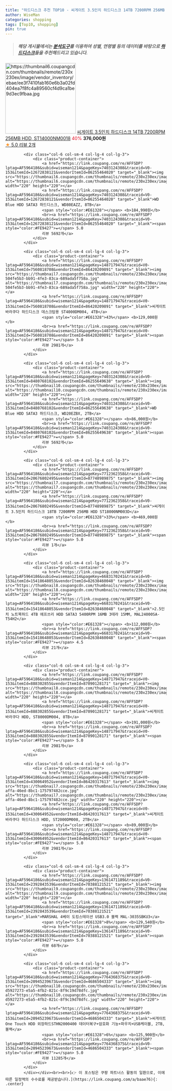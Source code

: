 ```yaml
---
title: "하드디스크 추천 TOP10 - 씨게이트 3.5인치 하드디스크 14TB 7200RPM 256MB HDD, ST14000NM0018"
author: WiseMan
categories: shopping
tags: [Top10, shopping]
pin: true
---
```


> ##### 해당 게시물에서는 [**분석도구**](https://itemscout.io/)를 이용하여 **성별**, **연령별** 등의 데이터를 바탕으로 [**하드디스크**](https://link.coupang.com/a/baae76)들을 추천해드리고 있습니다.
<div class="container"><div class="row">
            <div class="col-6 col-sm-4 col-lg-4 col-lg-3">
                <div class="product-container">
                    <a href="https://link.coupang.com/re/AFFSDP?lptag=AF5964186&subid=wiseman1214&pageKey=1514456210&traceid=V0-153&itemId=2599528376&vendorItemId=70590742888" target="_blank"><img src="https://thumbnail6.coupangcdn.com/thumbnails/remote/230x230ex/image/vendor_inventory/ebae/ee3f7410fab160e6b3a02fd404ea7f8fc4a89560cf4d9ca1be9d3ec9fbaa.jpg" alt="https://thumbnail6.coupangcdn.com/thumbnails/remote/230x230ex/image/vendor_inventory/ebae/ee3f7410fab160e6b3a02fd404ea7f8fc4a89560cf4d9ca1be9d3ec9fbaa.jpg" width="220" height="220"></a>
                    <a href="https://link.coupang.com/re/AFFSDP?lptag=AF5964186&subid=wiseman1214&pageKey=1514456210&traceid=V0-153&itemId=2599528376&vendorItemId=70590742888" target="_blank">씨게이트 3.5인치 하드디스크 14TB 7200RPM 256MB HDD, ST14000NM0018</a>
                    <span style="color:#E61328">40%</span> <b>376,000원</b>
                    <br><a href="https://link.coupang.com/re/AFFSDP?lptag=AF5964186&subid=wiseman1214&pageKey=1514456210&traceid=V0-153&itemId=2599528376&vendorItemId=70590742888" target="_blank"><span style="color:#FE9427">★</span> 5.0
                    리뷰 2개</a>
                </div>
            </div>
            
            <div class="col-6 col-sm-4 col-lg-4 col-lg-3">
                <div class="product-container">
                    <a href="https://link.coupang.com/re/AFFSDP?lptag=AF5964186&subid=wiseman1214&pageKey=7403124308&traceid=V0-153&itemId=12672838121&vendorItemId=86255464020" target="_blank"><img src="https://thumbnail6.coupangcdn.com/thumbnails/remote/230x230ex/image/vendor_inventory/dea1/05f4c1f48b00d2fca7511102ee77ccc89642f5a4fe468f2916bad6746b6a.jpg" alt="https://thumbnail6.coupangcdn.com/thumbnails/remote/230x230ex/image/vendor_inventory/dea1/05f4c1f48b00d2fca7511102ee77ccc89642f5a4fe468f2916bad6746b6a.jpg" width="220" height="220"></a>
                    <a href="https://link.coupang.com/re/AFFSDP?lptag=AF5964186&subid=wiseman1214&pageKey=7403124308&traceid=V0-153&itemId=12672838121&vendorItemId=86255464020" target="_blank">WD Blue HDD SATA3 하드디스크, WD80EAZZ, 8TB</a>
                    <span style="color:#E61328"></span> <b>184,990원</b>
                    <br><a href="https://link.coupang.com/re/AFFSDP?lptag=AF5964186&subid=wiseman1214&pageKey=7403124308&traceid=V0-153&itemId=12672838121&vendorItemId=86255464020" target="_blank"><span style="color:#FE9427">★</span> 5.0
                    리뷰 5692개</a>
                </div>
            </div>
            
            <div class="col-6 col-sm-4 col-lg-4 col-lg-3">
                <div class="product-container">
                    <a href="https://link.coupang.com/re/AFFSDP?lptag=AF5964186&subid=wiseman1214&pageKey=148717947&traceid=V0-153&itemId=7560818708&vendorItemId=86420209891" target="_blank"><img src="https://thumbnail7.coupangcdn.com/thumbnails/remote/230x230ex/image/retail/images/1050416356575757-504fe5b3-bb91-4fe3-83ca-689ada5f758a.jpg" alt="https://thumbnail7.coupangcdn.com/thumbnails/remote/230x230ex/image/retail/images/1050416356575757-504fe5b3-bb91-4fe3-83ca-689ada5f758a.jpg" width="220" height="220"></a>
                    <a href="https://link.coupang.com/re/AFFSDP?lptag=AF5964186&subid=wiseman1214&pageKey=148717947&traceid=V0-153&itemId=7560818708&vendorItemId=86420209891" target="_blank">씨게이트 바라쿠다 하드디스크 데스크탑용 ST4000DM004, 4TB</a>
                    <span style="color:#E61328">43%</span> <b>129,000원</b>
                    <br><a href="https://link.coupang.com/re/AFFSDP?lptag=AF5964186&subid=wiseman1214&pageKey=148717947&traceid=V0-153&itemId=7560818708&vendorItemId=86420209891" target="_blank"><span style="color:#FE9427">★</span> 5.0
                    리뷰 2981개</a>
                </div>
            </div>
            
            <div class="col-6 col-sm-4 col-lg-4 col-lg-3">
                <div class="product-container">
                    <a href="https://link.coupang.com/re/AFFSDP?lptag=AF5964186&subid=wiseman1214&pageKey=7403124308&traceid=V0-153&itemId=8480768102&vendorItemId=86255649638" target="_blank"><img src="https://thumbnail10.coupangcdn.com/thumbnails/remote/230x230ex/image/vendor_inventory/f9cb/c181b88a2a2fb986a00b6d8381c6825792178248fe391f4f9ed8d4ce9b26.jpg" alt="https://thumbnail10.coupangcdn.com/thumbnails/remote/230x230ex/image/vendor_inventory/f9cb/c181b88a2a2fb986a00b6d8381c6825792178248fe391f4f9ed8d4ce9b26.jpg" width="220" height="220"></a>
                    <a href="https://link.coupang.com/re/AFFSDP?lptag=AF5964186&subid=wiseman1214&pageKey=7403124308&traceid=V0-153&itemId=8480768102&vendorItemId=86255649638" target="_blank">WD Blue HDD SATA3 하드디스크, WD20EZBX, 2TB</a>
                    <span style="color:#E61328"></span> <b>86,000원</b>
                    <br><a href="https://link.coupang.com/re/AFFSDP?lptag=AF5964186&subid=wiseman1214&pageKey=7403124308&traceid=V0-153&itemId=8480768102&vendorItemId=86255649638" target="_blank"><span style="color:#FE9427">★</span> 5.0
                    리뷰 5692개</a>
                </div>
            </div>
            
            <div class="col-6 col-sm-4 col-lg-4 col-lg-3">
                <div class="product-container">
                    <a href="https://link.coupang.com/re/AFFSDP?lptag=AF5964186&subid=wiseman1214&pageKey=7712362358&traceid=V0-153&itemId=20676802495&vendorItemId=87748989875" target="_blank"><img src="https://thumbnail7.coupangcdn.com/thumbnails/remote/230x230ex/image/vendor_inventory/69ce/83ec2cca0fb5dad06d12fb547e75c255883e0d9c500cb5a5848d710a818e.jpg" alt="https://thumbnail7.coupangcdn.com/thumbnails/remote/230x230ex/image/vendor_inventory/69ce/83ec2cca0fb5dad06d12fb547e75c255883e0d9c500cb5a5848d710a818e.jpg" width="220" height="220"></a>
                    <a href="https://link.coupang.com/re/AFFSDP?lptag=AF5964186&subid=wiseman1214&pageKey=7712362358&traceid=V0-153&itemId=20676802495&vendorItemId=87748989875" target="_blank">씨게이트 3.5인치 하드디스크 18TB 7200RPM 256MB HDD ST18000NM003D</a>
                    <span style="color:#E61328">33%</span> <b>469,000원</b>
                    <br><a href="https://link.coupang.com/re/AFFSDP?lptag=AF5964186&subid=wiseman1214&pageKey=7712362358&traceid=V0-153&itemId=20676802495&vendorItemId=87748989875" target="_blank"><span style="color:#FE9427">★</span> 5.0
                    리뷰 1개</a>
                </div>
            </div>
            
            <div class="col-6 col-sm-4 col-lg-4 col-lg-3">
                <div class="product-container">
                    <a href="https://link.coupang.com/re/AFFSDP?lptag=AF5964186&subid=wiseman1214&pageKey=6683170241&traceid=V0-153&itemId=15418648053&vendorItemId=82638460048" target="_blank"><img src="https://thumbnail8.coupangcdn.com/thumbnails/remote/230x230ex/image/vendor_inventory/52f8/e51214fb2bd18729dfc5f74a92fdbe97003e14ae5ecb8bb392afe77e6924.jpg" alt="https://thumbnail8.coupangcdn.com/thumbnails/remote/230x230ex/image/vendor_inventory/52f8/e51214fb2bd18729dfc5f74a92fdbe97003e14ae5ecb8bb392afe77e6924.jpg" width="220" height="220"></a>
                    <a href="https://link.coupang.com/re/AFFSDP?lptag=AF5964186&subid=wiseman1214&pageKey=6683170241&traceid=V0-153&itemId=15418648053&vendorItemId=82638460048" target="_blank">2.5인치 노트북하드 4TB 에프쓰리 HDD SATA3 5400RPM 16MB 3테라 15MM, MAL24000SA-T54H2</a>
                    <span style="color:#E61328"></span> <b>112,000원</b>
                    <br><a href="https://link.coupang.com/re/AFFSDP?lptag=AF5964186&subid=wiseman1214&pageKey=6683170241&traceid=V0-153&itemId=15418648053&vendorItemId=82638460048" target="_blank"><span style="color:#FE9427">★</span> 4.5
                    리뷰 21개</a>
                </div>
            </div>
            
            <div class="col-6 col-sm-4 col-lg-4 col-lg-3">
                <div class="product-container">
                    <a href="https://link.coupang.com/re/AFFSDP?lptag=AF5964186&subid=wiseman1214&pageKey=148717947&traceid=V0-153&itemId=888302855&vendorItemId=87090128171" target="_blank"><img src="https://thumbnail8.coupangcdn.com/thumbnails/remote/230x230ex/image/vendor_inventory/cbc6/9d1ce66fe19e66d8ae6201acff980faf509f12f76e268e88b94f0b41781b.jpg" alt="https://thumbnail8.coupangcdn.com/thumbnails/remote/230x230ex/image/vendor_inventory/cbc6/9d1ce66fe19e66d8ae6201acff980faf509f12f76e268e88b94f0b41781b.jpg" width="220" height="220"></a>
                    <a href="https://link.coupang.com/re/AFFSDP?lptag=AF5964186&subid=wiseman1214&pageKey=148717947&traceid=V0-153&itemId=888302855&vendorItemId=87090128171" target="_blank">씨게이트 바라쿠다 HDD, ST8000DM004, 8TB</a>
                    <span style="color:#E61328"></span> <b>191,000원</b>
                    <br><a href="https://link.coupang.com/re/AFFSDP?lptag=AF5964186&subid=wiseman1214&pageKey=148717947&traceid=V0-153&itemId=888302855&vendorItemId=87090128171" target="_blank"><span style="color:#FE9427">★</span> 5.0
                    리뷰 2981개</a>
                </div>
            </div>
            
            <div class="col-6 col-sm-4 col-lg-4 col-lg-3">
                <div class="product-container">
                    <a href="https://link.coupang.com/re/AFFSDP?lptag=AF5964186&subid=wiseman1214&pageKey=148717947&traceid=V0-153&itemId=430064952&vendorItemId=86420317613" target="_blank"><img src="https://thumbnail7.coupangcdn.com/thumbnails/remote/230x230ex/image/retail/images/2023/10/05/14/2/54fef683-affa-46ed-8bc1-175797482cce.jpg" alt="https://thumbnail7.coupangcdn.com/thumbnails/remote/230x230ex/image/retail/images/2023/10/05/14/2/54fef683-affa-46ed-8bc1-175797482cce.jpg" width="220" height="220"></a>
                    <a href="https://link.coupang.com/re/AFFSDP?lptag=AF5964186&subid=wiseman1214&pageKey=148717947&traceid=V0-153&itemId=430064952&vendorItemId=86420317613" target="_blank">씨게이트 바라쿠다 하드디스크 HDD, ST2000DM008, 2TB</a>
                    <span style="color:#E61328"></span> <b>89,000원</b>
                    <br><a href="https://link.coupang.com/re/AFFSDP?lptag=AF5964186&subid=wiseman1214&pageKey=148717947&traceid=V0-153&itemId=430064952&vendorItemId=86420317613" target="_blank"><span style="color:#FE9427">★</span> 5.0
                    리뷰 2981개</a>
                </div>
            </div>
            
            <div class="col-6 col-sm-4 col-lg-4 col-lg-3">
                <div class="product-container">
                    <a href="https://link.coupang.com/re/AFFSDP?lptag=AF5964186&subid=wiseman1214&pageKey=1361471189&traceid=V0-153&itemId=2392843539&vendorItemId=70388121521" target="_blank"><img src="https://thumbnail9.coupangcdn.com/thumbnails/remote/230x230ex/image/vendor_inventory/4559/8a0168e5165488d08ccaea858a2f3f091c1e9bdcbdbb839e177b7376174b.jpg" alt="https://thumbnail9.coupangcdn.com/thumbnails/remote/230x230ex/image/vendor_inventory/4559/8a0168e5165488d08ccaea858a2f3f091c1e9bdcbdbb839e177b7376174b.jpg" width="220" height="220"></a>
                    <a href="https://link.coupang.com/re/AFFSDP?lptag=AF5964186&subid=wiseman1214&pageKey=1361471189&traceid=V0-153&itemId=2392843539&vendorItemId=70388121521" target="_blank">MARSHAL 4베이 도킹스테이션 USB3.0 블랙 MAL-3035SBKU3</a>
                    <span style="color:#E61328">8%</span> <b>129,540원</b>
                    <br><a href="https://link.coupang.com/re/AFFSDP?lptag=AF5964186&subid=wiseman1214&pageKey=1361471189&traceid=V0-153&itemId=2392843539&vendorItemId=70388121521" target="_blank"><span style="color:#FE9427">★</span> 5.0
                    리뷰 68개</a>
                </div>
            </div>
            
            <div class="col-6 col-sm-4 col-lg-4 col-lg-3">
                <div class="product-container">
                    <a href="https://link.coupang.com/re/AFFSDP?lptag=AF5964186&subid=wiseman1214&pageKey=7764368375&traceid=V0-153&itemId=20945239673&vendorItemId=4686504333" target="_blank"><img src="https://thumbnail10.coupangcdn.com/thumbnails/remote/230x230ex/image/retail/images/919167402583139-d5927273-e5a5-4fb2-821c-8f9c19d78dfc.jpg" alt="https://thumbnail10.coupangcdn.com/thumbnails/remote/230x230ex/image/retail/images/919167402583139-d5927273-e5a5-4fb2-821c-8f9c19d78dfc.jpg" width="220" height="220"></a>
                    <a href="https://link.coupang.com/re/AFFSDP?lptag=AF5964186&subid=wiseman1214&pageKey=7764368375&traceid=V0-153&itemId=20945239673&vendorItemId=4686504333" target="_blank">씨게이트 One Touch HDD 외장하드STHN2000400 데이터복구+암호화 기능+파우치+USB케이블, 2TB, 블랙</a>
                    <span style="color:#E61328">6%</span> <b>125,900원</b>
                    <br><a href="https://link.coupang.com/re/AFFSDP?lptag=AF5964186&subid=wiseman1214&pageKey=7764368375&traceid=V0-153&itemId=20945239673&vendorItemId=4686504333" target="_blank"><span style="color:#FE9427">★</span> 5.0
                    리뷰 11285개</a>
                </div>
            </div>
            </div></div><br><br>[👉 이 포스팅은 쿠팡 파트너스 활동의 일환으로, 이에 따른 일정액의 수수료를 제공받습니다.](https://link.coupang.com/a/baae76){: .center}